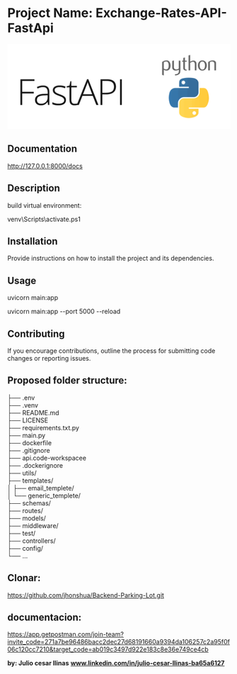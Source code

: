 # Project Name: Exchange-Rates-API-FastApi

![Texto alternativo](assets/fastApi.png)

## Documentation

http://127.0.0.1:8000/docs

## Description

build virtual environment:

venv\Scripts\activate.ps1

## Installation

Provide instructions on how to install the project and its dependencies.

## Usage

uvicorn main:app

uvicorn main:app --port 5000 --reload

## Contributing

If you encourage contributions, outline the process for submitting code changes or reporting issues.

 ## Proposed folder structure:    


├── .env  
├── .venv                         
├── README.md                                                 
├── LICENSE                                                        
├── requirements.txt.py                    
├── main.py                                                                      
├── dockerfile                 
├── .gitignore                    
├── api.code-workspacee          
├── .dockerignore                 
├── utils/                              
├── templates/                
│   ├── email_templete/            
│   └── generic_templete/         
├── schemas/           
├── routes/                 
├── models/                 
├── middleware/                                
├── test/                    
├── controllers/           
├── config/                     
└── ...                 


## Clonar:

https://github.com/jhonshua/Backend-Parking-Lot.git

## documentacion:

https://app.getpostman.com/join-team?invite_code=271a7be96486bacc2dec27d68191660a9394da106257c2a95f0f06c120cc7210&target_code=ab019c3497d922e183c8e36e749ce4cb


**by: Julio cesar llinas**
**www.linkedin.com/in/julio-cesar-llinas-ba65a6127**